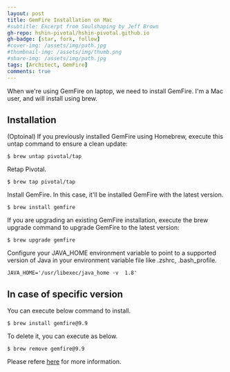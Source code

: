 ```yaml
---
layout: post
title: GemFire Installation on Mac
#subtitle: Excerpt from Soulshaping by Jeff Brown
gh-repo: hshin-pivotal/hshin-pivotal.github.io
gh-badge: [star, fork, follow]
#cover-img: /assets/img/path.jpg
#thumbnail-img: /assets/img/thumb.png
#share-img: /assets/img/path.jpg
tags: [Architect, GemFire]
comments: true
---
```


When we're using GemFire on laptop, we need to install GemFire. I'm a Mac user, and will install using brew.

## Installation

(Optoinal) If you previously installed GemFire using Homebrew, execute this untap command to ensure a clean update:
~~~
$ brew untap pivotal/tap
~~~

Retap Pivotal.
~~~
$ brew tap pivotal/tap
~~~

Install GemFire. In this case, it'll be installed GemFire with the latest version.
```shell
$ brew install gemfire
```

If you are upgrading an existing GemFire installation, execute the brew upgrade command to upgrade GemFire to the latest version:
~~~
$ brew upgrade gemfire
~~~

Configure your JAVA_HOME environment variable to point to a supported version of Java in your environment variable file like .zshrc, .bash_profile.
~~~
JAVA_HOME='/usr/libexec/java_home -v  1.8'
~~~

## In case of specific version
You can execute below command to install.
~~~
$ brew install gemfire@9.9
~~~

To delete it, you can execute as below.
~~~
$ brew remove gemfire@9.9
~~~

Please refere [here](https://gemfire.docs.pivotal.io/910/gemfire/getting_started/installation/install_brew.html) for more information.
